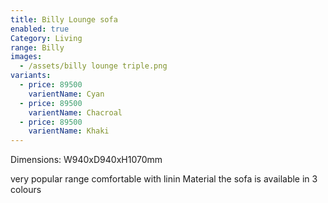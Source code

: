 ```yaml
---
title: Billy Lounge sofa
enabled: true
Category: Living
range: Billy
images:
  - /assets/billy lounge triple.png
variants:
  - price: 89500
    varientName: Cyan
  - price: 89500
    varientName: Chacroal
  - price: 89500
    varientName: Khaki
---
```


Dimensions: W940xD940xH1070mm

very popular range comfortable with linin Material the sofa is available in 3 colours